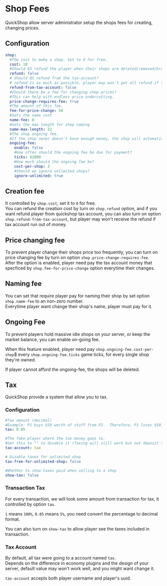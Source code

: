 # Shop Fees

QuickShop allow server administrator setup the shops fees for creating, changing prices.

## Configuration

```yaml
shop:
  #The cost to make a shop. Set to 0 for free.
  cost: 10
  #Should QS refund the player when their shops are deleted/removed/broken?
  refund: false
  # Should QS refund from the tax-account?
  # refund is as much as possible, player may won't get all refund if the tax-account had no enough money.
  refund-from-tax-account: false
  #Should there be a fee for changing shop prices?
  #This can help with endless price undercutting.
  price-change-requires-fee: true
  #The amount of this fee.
  fee-for-price-change: 50
  #Sets the name cost
  name-fee: 0
  #Sets the max length for shop naming
  name-max-length: 32
  #The shop ongoing fee.
  #If the shop owner doesn't have enough money, the shop will automatically be removed.
  ongoing-fee:
    enable: false
    #How often should the ongoing fee be due for payment?
    ticks: 42000
    #How much should the ongoing fee be?
    cost-per-shop: 2
    #Should we ignore unlimited shops?
    ignore-unlimited: true
```

## Creation fee

It controlled by `shop.cost`, set it to `0` for free.  
You can refund the creation cost by turn on `shop.refund` option, and if you want refund player from quickshop tax account, you can also turn on option `shop.refund-from-tax-account`, but player may won't receive the refund if tax account run out of money.

## Price changing fee

To prevent player change their shops price too frequently, you can turn on price changing fee by turn on option `shop.price-change-requires-fee`.  
After the option is enabled, player need pay the tax account money that specficed by `shop.fee-for-price-change` option everytime their changes.

## Naming fee

You can set that require player pay for naming their shop by set option `shop.name-fee` to an non-zero number.  
Everytime player want change their shop's name, player must pay for it.

## Ongoing Fee

To prevent players hold massive idle shops on your server, or keep the market balance, you can enable on-going fee.  

When this feature enabled, player need pay `shop.ongoing-fee.cost-per-shop`$ every `shop.ongoing-fee.ticks` game ticks, for every single shop they're owned.  

If player cannot afford the ongoing-fee, the shops will be deleted.

## Tax

QuickShop provide a system that allow you to tax.

### Configuration

```yaml
#Tax amount (decimal)
#Example: P1 buys $50 worth of stuff from P2.  Therefore, P1 loses $50, P2 gains $(1-0.05)*50, and the tax-account gains $(0.05)*50.
tax: 0.05

#The fake player where the tax money goes to.
#Set this to "" to disable it (Taxing will still work but not deposit to any account)
tax-account: tax

# Disable taxes for unlimited shop
tax-free-for-unlimited-shop: false

#Whether to show taxes paid when selling to a shop
show-tax: false
```

### Transaction Tax

For every transaction, we will took some amount from transaction for tax, it controlled by option `tax`.  

`1` means `100%`, `0.05` means `5%`, you need convert the percentage to decimal format.  

You can also turn on `show-tax` to allow player see the taxes included in transaction.

### Tax Account

By default, all tax were going to a account named `tax`.  
Depends on the difference in economy plugins and the design of your server, default value may won't work well, and you might want change it.

`tax-account` accepts both player username and player's uuid.
